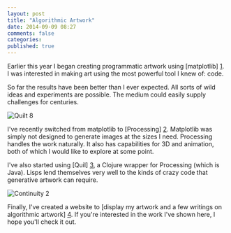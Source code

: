 ```yaml
---
layout: post
title: "Algorithmic Artwork"
date: 2014-09-09 08:27
comments: false
categories: 
published: true
---
```


Earlier this year I began creating programmatic artwork using [matplotlib] [1].
I was interested in making art using the most powerful tool I knew of: code.

So far the results have been better than I ever expected.  All sorts
of wild ideas and experiments are possible. The medium could easily
supply challenges for centuries.

![Quilt 8](https://www.tylerlhobbs.com/static/img/quilt8-800.png "Quilt 8")

I've recently switched from matplotlib to [Processing] [2].  Matplotlib
was simply not designed to generate images at the sizes I need.  Processing
handles the work naturally.  It also has capabilities for 3D and animation,
both of which I would like to explore at some point.

I've also started using [Quil] [3], a Clojure wrapper for Processing (which
is Java).  Lisps lend themselves very well to the kinds of crazy code
that generative artwork can require.

![Continuity 2](https://www.tylerlhobbs.com/static/img/continuity2-800.png "Continuity 2")

Finally, I've created a website to [display my artwork and a few writings on algorithmic artwork] [4].
If you're interested in the work I've shown here, I hope you'll check it out.

[1]: http://matplotlib.org/
[2]: http://processing.org/
[3]: https://github.com/quil/quil
[4]: https://www.tylerlhobbs.com/
